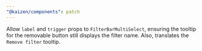```yaml
---
"@kaizen/components": patch
---
```


Allow `label` and `trigger` props to `FilterBarMultiSelect`, ensuring the tooltip for the removable button still displays the filter name. Also, translates the `Remove filter` tooltip.
